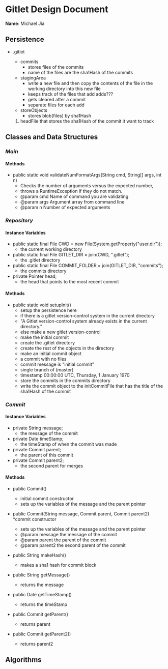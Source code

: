 # Gitlet Design Document

**Name**: Michael Jia

## Persistence
* .gitlet
    * commits
        * stores files of the commits
        * name of the files are the sha1Hash of the commits
    * stagingArea
        * write a new file and 
          then copy the contents of the file in the working 
          directory into this new file
        * keeps track of the files that add adds???
        * gets cleared after a commit
        * separate files for each add 
    * storeObjects
        * stores blob(files) by sha1Hash
    
    1. headFile that stores the sha1Hash of the commit it want to track
 


## Classes and Data Structures

### *Main*
#### Methods
* public static void validateNumFormatArgs(String cmd, String[] args, int n)
    * Checks the number of arguments versus the expected number,
    * throws a RuntimeException if they do not match.
    * @param cmd Name of command you are validating
    * @param args Argument array from command line
    * @param n Number of expected arguments

### *Repository*
#### Instance Variables
* public static final File CWD = new File(System.getProperty("user.dir"));
    * the current working directory
* public static final File GITLET_DIR = join(CWD, ".gitlet");
    * the .gitlet directory
* public static final File COMMIT_FOLDER = join(GITLET_DIR, "commits");
    * the commits directory
* private Pointer head;
    * the head that points to the most recent commit


#### Methods
* public static void setupInit()
    * setup the persistence here
    * if there is a gitlet version-control system in the current directory
    * "A Gitlet version-control system already exists in the current directory."
    * else make a new gitlet version-control
    * make the initial commit
    * create the .gitlet directory
    * create the rest of the objects in the directory
    * make an initial commit object
    * a commit with no files
    * commit message is "initial commit"
    * single branch of (master)
    * timestamp 00:00:00 UTC, Thursday, 1 January 1970
    * store the commits in the commits directory
    * write the commit object to the initCommitFile that has the title of the sha1Hash of the commit


### *Commit*
#### Instance Variables
* private String message;
    * the message of the commit
* private Date timeStamp;
    * the timeStamp of when the commit was made
* private Commit parent;
    * the parent of this commit
* private Commit parent2;
    * the second parent for merges


#### Methods
* public Commit()
    * initial commit constructor
    * sets up the variables of the message and the parent pointer

* public Commit(String message, Commit parent, Commit parent2)
  *commit constructor
    * sets up the variables of the message and the parent pointer
    * @param message the message of the commit
    * @param parent the parent of the commit
    * @param parent2 the second parent of the commit

* public String makeHash()
    * makes a sha1 hash for commit block

* public String getMessage()
    * returns the message
* public Date getTimeStamp()
    * returns the timeStamp
* public Commit getParent()
    * returns parent
* public Commit getParent2()
    * returns parent2


## Algorithms


    
